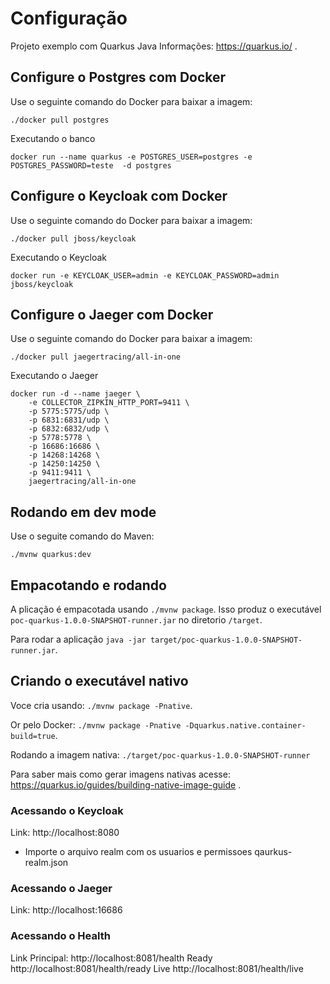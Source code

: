 # Configuração

Projeto exemplo com Quarkus Java
Informações: https://quarkus.io/ .

## Configure o Postgres com Docker

Use o seguinte comando do Docker para baixar a imagem:
```
./docker pull postgres
```
Executando o banco 
```
docker run --name quarkus -e POSTGRES_USER=postgres -e POSTGRES_PASSWORD=teste  -d postgres
```

## Configure o Keycloak com Docker

Use o seguinte comando do Docker para baixar a imagem:
```
./docker pull jboss/keycloak
```
Executando o Keycloak 
```
docker run -e KEYCLOAK_USER=admin -e KEYCLOAK_PASSWORD=admin jboss/keycloak
```
## Configure o Jaeger com Docker

Use o seguinte comando do Docker para baixar a imagem:
```
./docker pull jaegertracing/all-in-one
```
Executando o Jaeger 
```
docker run -d --name jaeger \
    -e COLLECTOR_ZIPKIN_HTTP_PORT=9411 \
    -p 5775:5775/udp \
    -p 6831:6831/udp \
    -p 6832:6832/udp \
    -p 5778:5778 \
    -p 16686:16686 \
    -p 14268:14268 \
    -p 14250:14250 \
    -p 9411:9411 \
    jaegertracing/all-in-one
```

## Rodando em dev mode

Use o seguite comando do Maven:
```
./mvnw quarkus:dev
```

## Empacotando e rodando

A plicação é empacotada usando `./mvnw package`.
Isso produz o executável `poc-quarkus-1.0.0-SNAPSHOT-runner.jar` no diretorio `/target`.

Para rodar a aplicação `java -jar target/poc-quarkus-1.0.0-SNAPSHOT-runner.jar`.

## Criando o executável nativo

Voce cria usando: `./mvnw package -Pnative`.

Or pelo Docker: `./mvnw package -Pnative -Dquarkus.native.container-build=true`.

Rodando a imagem nativa: `./target/poc-quarkus-1.0.0-SNAPSHOT-runner`

Para saber mais como gerar imagens nativas acesse: https://quarkus.io/guides/building-native-image-guide .

### Acessando o Keycloak
Link: http://localhost:8080
- Importe o arquivo realm com os usuarios e permissoes qaurkus-realm.json 

### Acessando o Jaeger
Link: http://localhost:16686

### Acessando o Health
Link Principal: http://localhost:8081/health
Ready http://localhost:8081/health/ready
Live http://localhost:8081/health/live


